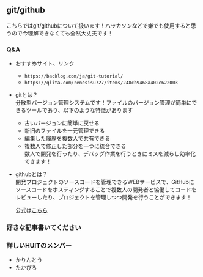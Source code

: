 ## git/github
こちらではgit/githubについて扱います！ハッカソンなどで嫌でも使用すると思うので今理解できなくても全然大丈夫です！
### Q&A
- おすすめサイト、リンク<br>
  - ``https://backlog.com/ja/git-tutorial/``
  - ``https://qiita.com/renesisu727/items/248cb9468a402c622003``
- gitとは？<br>
  分散型バージョン管理システムです！ファイルのバージョン管理が簡単にできるツールであり、以下のような特徴があります<br>
    - 古いバージョンに簡単に戻せる
    - 新旧のファイルを一元管理できる
    - 編集した履歴を複数人で共有できる
    - 複数人で修正した部分を一つに統合できる<br>
  数人で開発を行ったり、デバッグ作業を行うときにミスを減らし効率化できます！
- githubとは？<br>
  開発プロジェクトのソースコードを管理できるWEBサービスで、GitHubにソースコードをホスティングすることで複数人の開発者と協働してコードをレビューしたり、プロジェクトを管理しつつ開発を行うことができます！
  
  公式は[こちら](https://github.com/)
  
### 好きな記事書いてください<br>

### 詳しいHUITのメンバー<br>
- かりんとう
- たかぴろ
